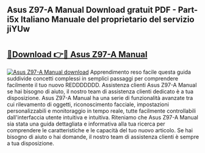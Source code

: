 ## Asus Z97-A Manual Download gratuit PDF - Part-i5x Italiano Manuale del proprietario del servizio jiYUw

# <h2><a href="http://dff7rm.blite.top/?on=Asus+Z97-A+Manual">🔗Download 👉🔴 Asus Z97-A Manual</a></h2>

[![Asus Z97-A Manual download](https://i.imgur.com/lujVjoI.png)](http://dff7rm.blite.top/?on=Asus+Z97-A+Manual)
Apprendimento reso facile questa guida suddivide concetti complessi in semplici passaggi per comprendere facilmente il tuo nuovo REDDDDDDD. Assistenza clienti Asus Z97-A Manual se hai bisogno di aiuto, il nostro team di assistenza clienti dedicato è a tua disposizione. Asus Z97-A Manual ha una serie di funzionalità avanzate tra cui rilevamento di oggetti, riconoscimento facciale, impostazioni personalizzabili e monitoraggio in tempo reale, tutte facilmente controllabili dall'interfaccia utente intuitiva e intuitiva. Riteniamo che Asus Z97-A Manual sia stata una guida dettagliata e informativa alla tua ricerca per comprendere le caratteristiche e le capacità del tuo nuovo articolo. Se hai bisogno di aiuto o hai domande, il nostro team di assistenza clienti è sempre a tua disposizione.
